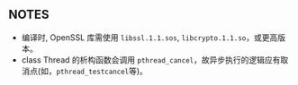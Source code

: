 ## NOTES
* 编译时, OpenSSL 库需使用 `libssl.1.1.sos`, `libcrypto.1.1.so`，或更高版本。
* class Thread 的析构函数会调用 `pthread_cancel`，故异步执行的逻辑应有取消点(如，`pthread_testcancel`等)。
